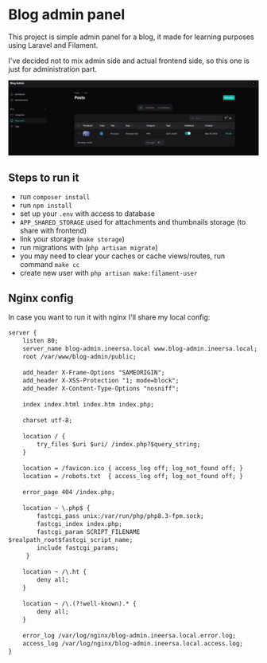 # Blog admin panel

This project is simple admin panel for a blog, it made for learning purposes using 
Laravel and Filament.

I've decided not to mix admin side and actual frontend side, so this one is just for administration part.

![Panel view](./blog-admin.png)

## Steps to run it
 - run `composer install`
 - run `npm install`
 - set up your `.env` with access to database
 - `APP_SHARED_STORAGE` used for attachments and thumbnails storage (to share with frontend)
 - link your storage (`make storage`)
 - run migrations with (`php artisan migrate`)
 - you may need to clear your caches or cache views/routes, run command `make cc`
 - create new user with `php artisan make:filament-user`

## Nginx config
In case you want to run it with nginx I'll share my local config:
```nginx
server {
    listen 80;
    server_name blog-admin.ineersa.local www.blog-admin.ineersa.local;
    root /var/www/blog-admin/public;

    add_header X-Frame-Options "SAMEORIGIN";
    add_header X-XSS-Protection "1; mode=block";
    add_header X-Content-Type-Options "nosniff";

    index index.html index.htm index.php;

    charset utf-8;

    location / {
        try_files $uri $uri/ /index.php?$query_string;
    }

    location = /favicon.ico { access_log off; log_not_found off; }
    location = /robots.txt  { access_log off; log_not_found off; }

    error_page 404 /index.php;

    location ~ \.php$ {
        fastcgi_pass unix:/var/run/php/php8.3-fpm.sock;
        fastcgi_index index.php;
        fastcgi_param SCRIPT_FILENAME $realpath_root$fastcgi_script_name;
        include fastcgi_params;
     }

    location ~ /\.ht {
        deny all;
    }

    location ~ /\.(?!well-known).* {
        deny all;
    }

    error_log /var/log/nginx/blog-admin.ineersa.local.error.log;
    access_log /var/log/nginx/blog-admin.ineersa.local.access.log;
}

```
